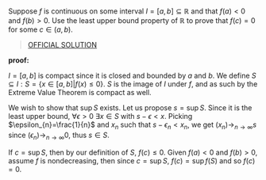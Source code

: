 Suppose $f$ is continuous on some interval $I=[a,b]\subseteq\mathbb{R}$ and that $f(a)< 0$ and $f(b)> 0$. Use the least upper bound property of $\mathbb{R}$ to prove that $f(c)=0$ for some $c\in(a,b)$.

> [OFFICIAL SOLUTION](https://onq.queensu.ca/d2l/le/content/861615/viewContent/5376106/View)

**proof:**

$I=[a,b]$ is compact since it is closed and bounded by $a$ and $b$. We define $S\subseteq I:S=\{x\in[a,b]|f(x)\le 0\}$. $S$ is the image of $I$ under $f$, and as such by the Extreme Value Theorem is compact as well.

We wish to show that $\sup S$ exists. Let us propose $s=\sup S$. Since it is the least upper bound, $\forall \epsilon> 0$ $\exists x\in S$ with $s-\epsilon< x$. Picking $\epsilon_{n}=\frac{1}{n}$ and $x_{n}$ such that $s-\epsilon_{n}< x_{n}$, we get $(x_{n})\to_{n\to\infty}s$ since $(\epsilon_{n})\to_{n\to\infty}0$, thus $s\in S$.

If $c=\sup S$, then by our definition of $S$, $f(c)\le 0$. Given $f(a)< 0$ and $f(b)> 0$, assume $f$ is nondecreasing, then since $c=\sup S$, $f(c)=\sup f(S)$ and so $f(c)=0$.
